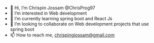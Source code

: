 - 👋 Hi, I’m Chrispin Jossam @ChrisProg97
- 👀 I’m interested in Web development
- 🌱 I’m currently learning spring boot and React Js
- 💞️ I’m looking to collaborate on Web development projects that use spring boot
- 📫 How to reach me, chrispingjossam@gmail.com 

<!---
ChrisProg97/ChrisProg97 is a ✨ special ✨ repository because its `README.md` (this file) appears on your GitHub profile.
You can click the Preview link to take a look at your changes.
--->

